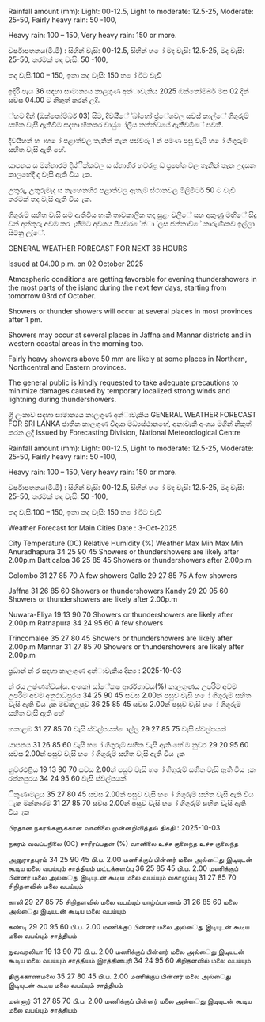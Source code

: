 Rainfall amount (mm): Light: 00-12.5, Light to moderate: 12.5-25, Moderate: 25-50, Fairly heavy rain: 50 -100,

Heavy rain: 100 – 150, Very heavy rain: 150 or more.

වර්ෂාපතනය(මි.මී) : සිහින් වැසි: 00-12.5, සිහින් හ ෝ මද වැසි: 12.5-25, මද වැසි: 25-50, තරමක් තද වැසි: 50 -100,

තද වැසි:100 – 150, ඉතා තද වැසි: 150 හ ෝ ඊට වැඩි

ඉදිරි පැය 36 සඳහා සාමාන්‍යය කාලගුණ අන්‍ාවැකිය 2025 ඔක්තෝම්බර් මස 02 දින්‍ සවස 04.00 ට නිකුත් කරන්‍ ලදි.

්හට දින්‍ (ඔක්තෝම්බර් 03) සිට, දිවයි්ේ ්බා්හෝ ප්‍ර්ේශවල සවස් කාල්ේ ගිගුරුම් සහිත වැසි ඇතිවීම සදහා හිතකර වායු් ෝලීය තත්ත්වයේ ඇති්වමිේ පවතී.

දිවයිහන් හ ාහ ෝ පළාත්වල තැනින් තැන පස්වරු 1 න් පමණ පසු වැසි හ ෝ ගිගුරුම් සහිත වැසි ඇති හේ.

යාපනය ස මන්නාරම දිස්ික්කවල ස ස්නාහිර හවරළ ඩ ප්‍රහේශ වල තැනින් තැන උදෑසන කාලහේදී ද වැසි ඇති විය ැක.

උතුරු, උතුරුමැද ස නැහෙනහිර පළාත්වල ඇතැම් ස්ථානවල මිලිමීටර් 50 ට වැඩි තරමක් තද වැසි ඇති විය ැක.

ගිගුරුම් සහිත වැසි සම ඇතිවිය හැකි තාවකාලික තද සුළං වලිේ සහ අකුණු මඟිේ සිදු වන්‍ අන්‍තුරු අවම කර ැනීමට අවශය පියවර ේන්‍ා ්ලස ජන්‍තාව් ේ කාරුණිකව ඉල්ලා සිටිනු ලැ්ේ.

GENERAL WEATHER FORECAST FOR NEXT 36 HOURS

Issued at 04.00 p.m. on 02 October 2025

Atmospheric conditions are getting favorable for evening thundershowers in the most parts of the island during the next few days, starting from tomorrow 03rd of October.

Showers or thunder showers will occur at several places in most provinces after 1 pm.

Showers may occur at several places in Jaffna and Mannar districts and in western coastal areas in the morning too.

Fairly heavy showers above 50 mm are likely at some places in Northern, Northcentral and Eastern provinces.

The general public is kindly requested to take adequate precautions to minimize damages caused by temporary localized strong winds and lightning during thundershowers.

ශ්‍රී ලංකාව සඳහා සාමාන්‍යය කාලගුණ අන්‍ාවැකිය GENERAL WEATHER FORECAST FOR SRI LANKA ජාතික කාලගුණ විදයා මධ්‍යස්ථානහේ, අනාවැකි අංශය මගින් නිකුත් කරන ලදි Issued by Forecasting Division, National Meteorological Centre

Rainfall amount (mm): Light: 00-12.5, Light to moderate: 12.5-25, Moderate: 25-50, Fairly heavy rain: 50 -100,

Heavy rain: 100 – 150, Very heavy rain: 150 or more.

වර්ෂාපතනය(මි.මී) : සිහින් වැසි: 00-12.5, සිහින් හ ෝ මද වැසි: 12.5-25, මද වැසි: 25-50, තරමක් තද වැසි: 50 -100,

තද වැසි:100 – 150, ඉතා තද වැසි: 150 හ ෝ ඊට වැඩි

Weather Forecast for Main Cities Date : 3-Oct-2025

City Temperature (0C) Relative Humidity (%) Weather Max Min Max Min Anuradhapura 34 25 90 45 Showers or thundershowers are likely after 2.00p.m Batticaloa 36 25 85 45 Showers or thundershowers after 2.00p.m

Colombo 31 27 85 70 A few showers Galle 29 27 85 75 A few showers

Jaffna 31 26 85 60 Showers or thundershowers Kandy 29 20 95 60 Showers or thundershowers are likely after 2.00p.m

Nuwara-Eliya 19 13 90 70 Showers or thundershowers are likely after 2.00p.m Ratnapura 34 24 95 60 A few showers

Trincomalee 35 27 80 45 Showers or thundershowers are likely after 2.00p.m Mannar 31 27 85 70 Showers or thundershowers are likely after 2.00p.m

ප්‍රධාන්‍ න්‍ ර සදහා කාලගුණ අන්‍ාවැකිය දින්‍ය : 2025-10-03

න්‍ රය උෂ්ණත්වය(්ස. අංශක) සා්ේකෂ ආර්රතාවය(%) කාලගුණය උපරිම අවම උපරිම අවම අනුරාධ්‍පුරය 34 25 90 45 සවස 2.00න් පසුව වැසි හ ෝ ගිගුරුම් සහිත වැසි ඇති විය ැක මඩකලපුව 36 25 85 45 සවස 2.00න් පසුව වැසි හ ෝ ගිගුරුම් සහිත වැසි ඇති හේ

හකාළඹ 31 27 85 70 වැසි ස්වල්පයක් ොල්ල 29 27 85 75 වැසි ස්වල්පයක්

යාපනය 31 26 85 60 වැසි හ ෝ ගිගුරුම් සහිත වැසි ඇති හේ ම නුවර 29 20 95 60 සවස 2.00න් පසුව වැසි හ ෝ ගිගුරුම් සහිත වැසි ඇති විය ැක

නුවරඑළිය 19 13 90 70 සවස 2.00න් පසුව වැසි හ ෝ ගිගුරුම් සහිත වැසි ඇති විය ැක රත්නපුරය 34 24 95 60 වැසි ස්වල්පයක්

ිකුණාමලය 35 27 80 45 සවස 2.00න් පසුව වැසි හ ෝ ගිගුරුම් සහිත වැසි ඇති විය ැක මන්නාරම 31 27 85 70 සවස 2.00න් පසුව වැසි හ ෝ ගිගුරුම් සහිත වැසි ඇති විය ැක

பிரதான நகரங்களுக்கான வானிலை முன்னறிவித்தல் திகதி : 2025-10-03

நகரம் வவப்பநிலை (0C) சாரீரப்பதன் (%) வானிலை உச்ச குலைந்த உச்ச குலைந்த

அனுராதபுரம் 34 25 90 45 பி.ப. 2.00 மணிக்குப் பின்னர் மலை அல்ைது இடியுடன் கூடிய மலை வபய்யும் சாத்தியம் மட்டக்களப்பு 36 25 85 45 பி.ப. 2.00 மணிக்குப் பின்னர் மலை அல்ைது இடியுடன் கூடிய மலை வபய்யும் வகாழும்பு 31 27 85 70 சிறிதளவில் மலை வபய்யும்

காலி 29 27 85 75 சிறிதளவில் மலை வபய்யும் யாழ்ப்பாணம் 31 26 85 60 மலை அல்ைது இடியுடன் கூடிய மலை வபய்யும்

கண்டி 29 20 95 60 பி.ப. 2.00 மணிக்குப் பின்னர் மலை அல்ைது இடியுடன் கூடிய மலை வபய்யும் சாத்தியம்

நுவவரலியா 19 13 90 70 பி.ப. 2.00 மணிக்குப் பின்னர் மலை அல்ைது இடியுடன் கூடிய மலை வபய்யும் சாத்தியம் இரத்தினபுரி 34 24 95 60 சிறிதளவில் மலை வபய்யும்

திருககாணமலை 35 27 80 45 பி.ப. 2.00 மணிக்குப் பின்னர் மலை அல்ைது இடியுடன் கூடிய மலை வபய்யும் சாத்தியம்

மன்னார் 31 27 85 70 பி.ப. 2.00 மணிக்குப் பின்னர் மலை அல்ைது இடியுடன் கூடிய மலை வபய்யும் சாத்தியம்